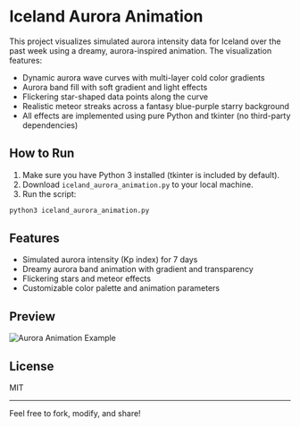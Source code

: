 # Iceland Aurora Animation

This project visualizes simulated aurora intensity data for Iceland over the past week using a dreamy, aurora-inspired animation. The visualization features:

- Dynamic aurora wave curves with multi-layer cold color gradients
- Aurora band fill with soft gradient and light effects
- Flickering star-shaped data points along the curve
- Realistic meteor streaks across a fantasy blue-purple starry background
- All effects are implemented using pure Python and tkinter (no third-party dependencies)

## How to Run

1. Make sure you have Python 3 installed (tkinter is included by default).
2. Download `iceland_aurora_animation.py` to your local machine.
3. Run the script:

```bash
python3 iceland_aurora_animation.py
```

## Features
- Simulated aurora intensity (Kp index) for 7 days
- Dreamy aurora band animation with gradient and transparency
- Flickering stars and meteor effects
- Customizable color palette and animation parameters

## Preview
![Aurora Animation Example](example.png)

## License
MIT

---
Feel free to fork, modify, and share!
